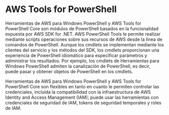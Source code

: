 # AWS Tools for PowerShell

Herramientas de AWS para Windows PowerShell y AWS Tools for PowerShell Core son módulos de PowerShell basados en la funcionalidad expuesta por AWS SDK for .NET. AWS PowerShell Tools le permite realizar mediante scripts operaciones sobre sus recursos de AWS desde la línea de comandos de PowerShell. Aunque los cmdlets se implementan mediante los clientes del servicio y los métodos del SDK, los cmdlets proporcionan una experiencia de PowerShell idiomático para especificar parámetros y administrar los resultados. Por ejemplo, los cmdlets de Herramientas para Windows PowerShell admiten la canalización de PowerShell, es decir, puede pasar y obtener objetos de PowerShell en los cmdlets.

Herramientas de AWS para Windows PowerShell y AWS Tools for PowerShell Core son flexibles en tanto en cuanto le permiten controlar las credenciales, incluida la compatibilidad con la infraestructura de AWS Identity and Access Management (IAM); puede usar las herramientas con credenciales de seguridad de IAM, tokens de seguridad temporales y roles de IAM.
